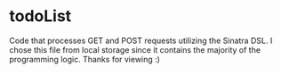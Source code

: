 # todoList
Code that processes GET and POST requests utilizing the Sinatra DSL.
I chose this file from local storage since it contains the majority of the programming logic. Thanks for viewing :)
